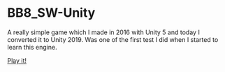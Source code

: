 # BB8_SW-Unity
A really simple game which I made in 2016 with Unity 5 and today I converted it to Unity 2019. 
Was one of the first test I did when I started to learn this engine.

[Play it!](https://indirivacua.github.io/BB8_SW-Unity/)
